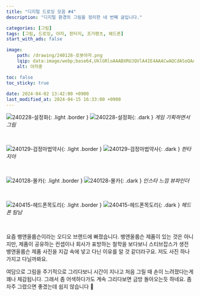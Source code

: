 ```yaml
---
title: "디지털 드로잉 모음 #4"
description: "디지털 환경의 그림을 정리한 네 번째 글입니다."

categories: [그림]
tags: [그림, 드로잉, 야자, 판타지, 조거팬츠, 헤드폰]
start_with_ads: false

image:
    path: /drawing/240128-로봇야자.png
    lqip: data:image/webp;base64,UklGRloAAABXRUJQVlA4IE4AAACwAQCdASoQAAgAAgA0JQBOgB36ciQAAP73Zxg8nMfva2Os143DTtvMAxoT1TRUfxmUiXdGG2V8tdhdRzeD1G4Kyg7P6bSZH60qEDAgAAA=
    alt: 야자중

toc: false
toc_sticky: true
 
date: 2024-04-02 13:42:00 +0900
last_modified_at: 2024-04-15 16:33:00 +0900
---
```


![240228-설정화](/drawing/240228-설정화.png){: .light .border }
![240228-설정화](/drawing/240228-설정화.png){: .dark }
_게임 기획하면서 그림_

<br>

![240129-검정마법약사](/drawing/240129-검정마법약사.png){: .light .border }
![240129-검정마법약사](/drawing/240129-검정마법약사.png){: .dark }
_판타지아_

<br>

![240128-몰카](/drawing/240128-카메라.png){: .light .border }
![240128-몰카](/drawing/240128-카메라.png){: .dark }
_인스타 느낌 뷰파인더_

<br>

![240415-헤드폰목도리](/drawing/240415-헤드폰목도리.png){: .light .border }
![240415-헤드폰목도리](/drawing/240415-헤드폰목도리.png){: .dark }
_헤드폰 탐남_

<br>

요즘 뱅앤올룹슨이라는 오디오 브랜드에 빠졌습니다. 뱅앤올룹슨 제품이 있는 것은 아니지만, 제품이 공유하는 컨셉이나 회사가 표방하는 철학을 보다보니 스티브잡스가 생전 뱅앤올룹슨 제품 사진을 지갑 속에 넣고 다닌 이유를 알 것 같더라구요. 저도 사진 하나 가지고 다닐까봐요.

여담으로 그림을 주기적으로 그리다보니 시간이 지나고 처음 그릴 때 손이 느려졌다는게 꽤나 체감됩니다. 그래서 좀 어색하다가도 계속 그리다보면 금방 돌아오는듯 하네요. 좀 자주 그렸으면 좋겠는데 쉽지 않습니다 🥲